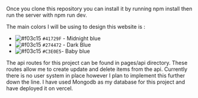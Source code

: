 Once you clone this repository you can install it by running npm install then run the server with npm run dev.

The main colors I will be using to design this website is :
- ![#f03c15](https://via.placeholder.com/15/41729F/000000?text=+) `#41729F` - Midnight blue
- ![#f03c15](https://via.placeholder.com/15/274472/000000?text=+) `#274472` -  Dark Blue
- ![#f03c15](https://via.placeholder.com/15/C3E0E5/000000?text=+) `#C3E0E5`- Baby blue

The api routes for this project can be found in pages/api directory. These routes allow me to create update and delete items from the api. Currently there is no user system in place however I plan to implement this further down the line. I have used Mongodb as my database for this project and have deployed it on vercel.















